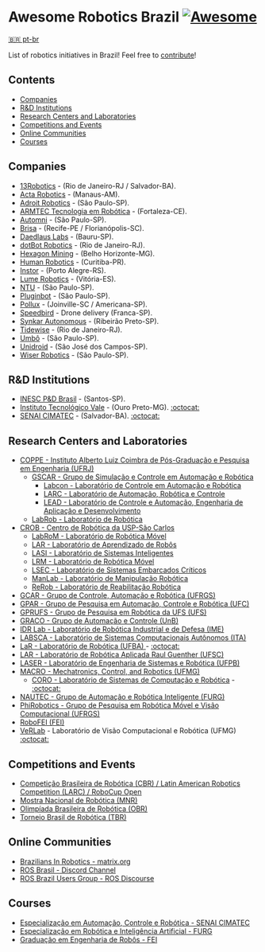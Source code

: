 # Awesome Robotics Brazil [![Awesome](https://awesome.re/badge.svg)](https://github.com/sindresorhus/awesome)

[:brazil: pt-br](README.PT-BR.md)

List of robotics initiatives in Brazil! Feel free to [contribute](CONTRIBUTING.md)!

## Contents

- [Companies](#companies)
- [R&D Institutions](#rd-institutions)
- [Research Centers and Laboratories](#research-centers-and-laboratories)
- [Competitions and Events](#competitions-and-events)
- [Online Communities](#online-communities)
- [Courses](#courses)

## Companies

- [13Robotics](http://www.13robotics.com/) - (Rio de Janeiro-RJ / Salvador-BA).
- [Acta Robotics](http://actarobotics.com/) - (Manaus-AM).
- [Adroit Robotics](http://adroitrobotics.com/) - (São Paulo-SP).
- [ARMTEC Tecnologia em Robótica](http://www.armtecbrasil.com/) - (Fortaleza-CE).
- [Automni](https://automni.com.br/) - (São Paulo-SP).
- [Brisa](https://www.brisa.tech/) - (Recife-PE / Florianópolis-SC).
- [Daedlaus Labs](https://www.daedalus-tech.com/) - (Bauru-SP).
- [dotBot Robotics](https://www.dotbot-robotics.com/) - (Rio de Janeiro-RJ).
- [Hexagon Mining](https://hexagonmining.com/) - (Belho Horizonte-MG).
- [Human Robotics](https://www.humanrobotics.ai/) - (Curitiba-PR).
- [Instor](https://www.instor.com.br/) - (Porto Alegre-RS).
- [Lume Robotics](http://lumerobotics.ai/) - (Vitória-ES).
- [NTU](https://ntu.ai/) - (São Paulo-SP).
- [Pluginbot](https://pluginbot.ai/) - (São Paulo-SP).
- [Pollux](https://www.pollux.com.br/) - (Joinville-SC / Americana-SP).
- [Speedbird](https://speedbird.aero/) - Drone delivery (Franca-SP).
- [Synkar Autonomous](https://www.synkar.com/) - (Ribeirão Preto-SP).
- [Tidewise](https://www.tidewise.io/) -  (Rio de Janeiro-RJ).
- [Umbô](https://www.umbo.net.br/) - (São Paulo-SP).
- [Unidroid](https://www.unidroid.com.br/) - (São José dos Campos-SP).
- [Wiser Robotics](https://wiserrobotics.com.br/) - (São Paulo-SP).

## R&D Institutions

- [INESC P&D Brasil](http://inescbrasil.org.br/) - (Santos-SP).
- [Instituto Tecnológico Vale](http://www.itv.org/en/research-line/robotics-applied-to-mining/) - (Ouro Preto-MG). [:octocat:](https://github.com/itvroc/)
- [SENAI CIMATEC](http://www.senaicimatec.com.br/areas-de-interesse/robotica-e-supercomputacao/) - (Salvador-BA). [:octocat:](https://github.com/Brazilian-Institute-of-Robotics)

## Research Centers and Laboratories

- [COPPE - Instituto Alberto Luiz Coimbra de Pós-Graduação e Pesquisa em Engenharia (UFRJ)](https://www.coppe.ufrj.br/)
  - [GSCAR - Grupo de Simulação e Controle em Automação e Robótica](http://www.coep.ufrj.br/gscar/sobre.html)
    - [Labcon - Laboratório de Controle em Automação e Robótica](http://www.coep.ufrj.br/labcon)
    - [LARC - Laboratório de Automação, Robótica e Controle](http://www.coep.ufrj.br/gscar/larc.html)
    - [LEAD - Laboratório de Controle e Automação, Engenharia de Aplicação e Desenvolvimento](http://www.coep.ufrj.br/gscar/lead/)
  - [LabRob - Laboratório de Robótica](http://www.labrob.coppe.ufrj.br/)
- [CROB - Centro de Robótica da USP-São Carlos](http://www.crob.eesc.usp.br/)
  - [LabRoM - Laboratório de Robótica Móvel](https://github.com/EESC-LabRoM)
  - [LAR - Laboratório de Aprendizado de Robôs](http://lar.icmc.usp.br/)
  - [LASI - Laboratório de Sistemas Inteligentes](http://www.sel.eesc.usp.br/lasi/lasi/?page_id=83&lang=pt)
  - [LRM - Laboratório de Robótica Móvel](http://lrm.icmc.usp.br/web/index.php?n=Port.Home)
  - [LSEC - Laboratório de Sistemas Embarcados Críticos](https://www.lsec.icmc.usp.br/)
  - [ManLab - Laboratório de Manipulação Robótica](http://143.107.239.254/mecatronica/index.php/pt/laboratorios/laboratorio-de-manipulacao-robotica)
  - [ReRob - Laboratório de Reabilitação Robótica](http://143.107.239.254/mecatronica/index.php/pt/laboratorios/laboratorio-de-reabilitacao-robotica)
- [GCAR - Grupo de Controle, Automação e Robótica (UFRGS)](https://www.ece.ufrgs.br/)
- [GPAR - Grupo de Pesquisa em Automação, Controle e Robótica (UFC)](https://gpar.ufc.br/)
- [GPRUFS - Grupo de Pesquisa em Robótica da UFS (UFS)](http://www.gprufs.org/)
- [GRACO - Grupo de Automação e Controle (UnB)](http://www.graco.unb.br/)
- [IDR Lab - Laboratório de Robótica Industrial e de Defesa (IME)](http://labmec.imejunior.com.br/)
- [LABSCA - Laboratório de Sistemas Computacionais Autônomos (ITA)](http://www.comp.ita.br/labsca/)
- [LaR - Laboratório de Robótica (UFBA) ](http://www.dee.eng.ufba.br/lar/) - [:octocat:](https://github.com/lar-deeufba)
- [LAR - Laboratório de Robótica Aplicada Raul Guenther (UFSC)](https://robotica.ufsc.br/)
- [LASER - Laboratório de Engenharia de Sistemas e Robótica (UFPB)](http://laser.ci.ufpb.br/)
- [MACRO - Mechatronics, Control, and Robotics (UFMG)](http://macro.ppgee.ufmg.br/)
  - [CORO - Laboratório de Sistemas de Computação e Robótica](http://coro.cpdee.ufmg.br/) - [:octocat:](https://bitbucket.org/coroufmg)
- [NAUTEC - Grupo de Automação e Robótica Inteligente (FURG)](https://nautec.furg.br/)
- [PhiRobotics - Grupo de Pesquisa em Robótica Móvel e Visão Computacional (UFRGS)](https://www.inf.ufrgs.br/phi-group/site/)
- [RoboFEI (FEI)](https://portal.fei.edu.br/robo-fei)
- [VeRLab](https://www.verlab.dcc.ufmg.br/) - Laboratório de Visão Computacional e Robótica (UFMG) [:octocat:](https://github.com/verlab)

## Competitions and Events

- [Competição Brasileira de Robótica (CBR) / Latin American Robotics Competition (LARC) / RoboCup Open](http://www.cbrobotica.org/)
- [Mostra Nacional de Robótica (MNR)](http://www.mnr.org.br/)
- [Olimpíada Brasileira de Robótica (OBR)](http://www.obr.org.br/)
- [Torneio Brasil de Robótica (TBR)](https://www.torneiobrasilderobotica.com.br/)

## Online Communities

- [Brazilians In Robotics - matrix.org](https://matrix.to/#/#brazilians-in-robotics:matrix.org?via=matrix.org)
- [ROS Brasil - Discord Channel](https://discord.gg/UKUfdpku)
- [ROS Brazil Users Group - ROS Discourse](https://discourse.ros.org/c/local/brazil/40)

## Courses

- [Especialização em Automação, Controle e Robótica - SENAI CIMATEC](http://www.senaicimatec.com.br/cursos_pos/especializacao-em-automacao-controle-e-robotica/#/)
- [Especialização em Robótica e Inteligência Artificial - FURG](https://siposg.furg.br/curso/1068)
- [Graduação em Engenharia de Robôs - FEI](https://portal.fei.edu.br/curso-de-engenharia-de-robos)
